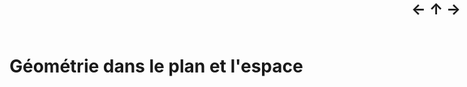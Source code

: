 <script src="https://polyfill.io/v3/polyfill.min.js?features=es6"></script>
<script id="MathJax-script" async
src="https://cdn.jsdelivr.net/npm/mathjax@3/es5/tex-mml-chtml.js"></script>
<div style="position: fixed; right:10px; top: 0px; font-weight: bold;
            font-size: x-large;">
  <a href="Trigo.html" style="text-decoration: none;">←</a>
  <a href="../Maths.html" style="text-decoration: none;">↑</a>
  <a href="Proba.html" style="text-decoration: none;">→</a>
</div>

# Géométrie dans le plan et l'espace
